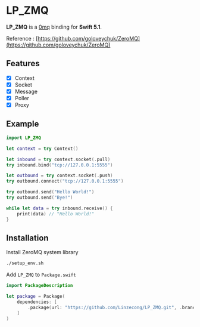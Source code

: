 # LP_ZMQ


**LP_ZMQ** is a [0mq](http://zeromq.org/) binding for **Swift 5.1**.

Reference : [https://github.com/goloveychuk/ZeroMQ](https://github.com/goloveychuk/ZeroMQ)

## Features

- [x] Context
- [x] Socket
- [x] Message
- [x] Poller
- [x] Proxy

## Example

```swift
import LP_ZMQ

let context = try Context()

let inbound = try context.socket(.pull)
try inbound.bind("tcp://127.0.0.1:5555")

let outbound = try context.socket(.push)
try outbound.connect("tcp://127.0.0.1:5555")

try outbound.send("Hello World!")
try outbound.send("Bye!")

while let data = try inbound.receive() {
    print(data) // "Hello World!"
}
```

## Installation

Install ZeroMQ system library

```sh
./setup_env.sh
```

Add `LP_ZMQ` to `Package.swift`

```swift
import PackageDescription

let package = Package(
    dependencies: [
        .package(url: "https://github.com/Linzecong/LP_ZMQ.git", .branch("master")),
    ]
)
```
